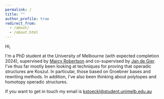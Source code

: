 ```yaml
---
permalink: /
title: ""
author_profile: true
redirect_from: 
  - /about/
  - /about.html
---
```

Hi,

I'm a PhD student at the University of Melbourne (with expected completion 2024), supervised by [Marcy Robertson](https://www.marcyrobertson.com/) and co-supervised by [Jan de Gier](https://blogs.unimelb.edu.au/jan-de-gier/). I've thus far mostly been looking at techniques for proving that operadic structures are Koszul. In particular, those based on Groebner bases and rewriting methods. In addition, I've also been thinking about polytopes and homotopy operadic structures.

If you want to get in touch my email is kstoeckl@student.unimelb.edu.au
